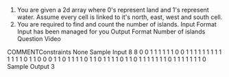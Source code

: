 1. You are given a 2d array where 0's represent land and 1's represent water. 
     Assume every cell is linked to it's north, east, west and south cell.
2. You are required to find and count the number of islands.
Input Format
Input has been managed for you
Output Format
Number of islands
Question Video

  COMMENTConstraints
None
Sample Input
8
8
0 0 1 1 1 1 1 1
0 0 1 1 1 1 1 1
1 1 1 1 1 1 1 0
1 1 0 0 0 1 1 0
1 1 1 1 0 1 1 0
1 1 1 1 0 1 1 0
1 1 1 1 1 1 1 0
1 1 1 1 1 1 1 0
Sample Output
3
